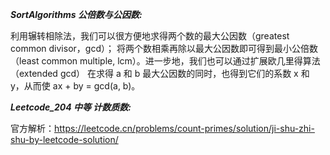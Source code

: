 **_SortAlgorithms 公倍数与公因数:_**

利用辗转相除法，我们可以很方便地求得两个数的最大公因数（greatest common divisor，gcd）； 
将两个数相乘再除以最大公因数即可得到最小公倍数（least common multiple, lcm）。进一步地，我们也可以通过扩展欧几里得算法（extended gcd）
在求得 a 和 b 最大公因数的同时，也得到它们的系数 x 和 y，从而使 ax + by = gcd(a, b)。

**_Leetcode_204 中等 计数质数:_**

官方解析：https://leetcode.cn/problems/count-primes/solution/ji-shu-zhi-shu-by-leetcode-solution/